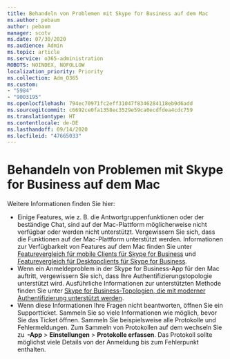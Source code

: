 ```yaml
---
title: Behandeln von Problemen mit Skype for Business auf dem Mac
ms.author: pebaum
author: pebaum
manager: scotv
ms.date: 07/30/2020
ms.audience: Admin
ms.topic: article
ms.service: o365-administration
ROBOTS: NOINDEX, NOFOLLOW
localization_priority: Priority
ms.collection: Adm_O365
ms.custom:
- "5984"
- "9003195"
ms.openlocfilehash: 794ec70971fc2eff31047f8346284118eb9d6add
ms.sourcegitcommit: c6692ce0fa1358ec3529e59ca0ecdfdea4cdc759
ms.translationtype: HT
ms.contentlocale: de-DE
ms.lasthandoff: 09/14/2020
ms.locfileid: "47665033"
---
```

# <a name="troubleshoot-issues-with-skype-for-business-on-mac"></a>Behandeln von Problemen mit Skype for Business auf dem Mac

Weitere Informationen finden Sie hier: 

- Einige Features, wie z. B. die Antwortgruppenfunktionen oder der beständige Chat, sind auf der Mac-Plattform möglicherweise nicht verfügbar oder werden nicht unterstützt. Vergewissern Sie sich, dass die Funktionen auf der Mac-Plattform unterstützt werden. Informationen zur Verfügbarkeit von Features auf dem Mac finden Sie unter [Featurevergleich für mobile Clients für Skype for Business](https://technet.microsoft.com/library/Dn951412.aspx) und [Featurevergleich für Desktopclients für Skype for Business](https://docs.microsoft.com/skypeforbusiness/plan-your-deployment/clients-and-devices/desktop-feature-comparison).
- Wenn ein Anmeldeproblem in der Skype for Business-App für den Mac auftritt, vergewissern Sie sich, dass Ihre Authentifizierungstopologie unterstützt wird. Ausführliche Informationen zur unterstützten Methode finden Sie unter [Skype for Business-Topologien, die mit moderner Authentifizierung unterstützt werden](https://docs.microsoft.com/skypeforbusiness/plan-your-deployment/modern-authentication/topologies-supported).  
- Wenn diese Informationen Ihre Fragen nicht beantworten, öffnen Sie ein Supportticket. Sammeln Sie so viele Informationen wie möglich, bevor Sie das Ticket öffnen. Sammeln Sie beispielsweise alle Protokolle und Fehlermeldungen. Zum Sammeln von Protokollen auf dem wechseln Sie zu  **-App** > **Einstellungen** > **Protokolle erfassen**.  Das Protokoll sollte möglichst viele Details von der Anmeldung bis zum Fehlerpunkt enthalten.